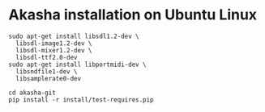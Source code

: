 # Akasha installation on Ubuntu Linux

```
sudo apt-get install libsdl1.2-dev \
  libsdl-image1.2-dev \
  libsdl-mixer1.2-dev \
  libsdl-ttf2.0-dev
sudo apt-get install libportmidi-dev \
  libsndfile1-dev \
  libsamplerate0-dev

cd akasha-git
pip install -r install/test-requires.pip
```
